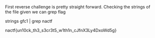 First reverse challenge is pretty straight forward.
Checking the strings of the file given we can grep flag

strings gfc1 | grep nactf

nactf{un10ck_th3_s3cr3t5_w1th1n_cJfnX3Ly4DxoWd5g}

